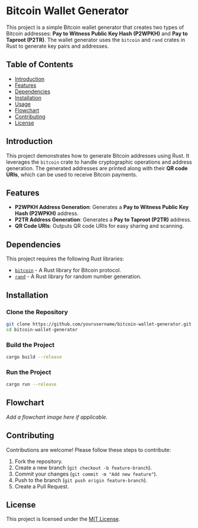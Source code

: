 # Bitcoin Wallet Generator

This project is a simple Bitcoin wallet generator that creates two types of Bitcoin addresses: **Pay to Witness Public Key Hash (P2WPKH)** and **Pay to Taproot (P2TR)**. The wallet generator uses the `bitcoin` and `rand` crates in Rust to generate key pairs and addresses.

## Table of Contents
- [Introduction](#introduction)
- [Features](#features)
- [Dependencies](#dependencies)
- [Installation](#installation)
- [Usage](#usage)
- [Flowchart](#flowchart)
- [Contributing](#contributing)
- [License](#license)

## Introduction
This project demonstrates how to generate Bitcoin addresses using Rust. It leverages the `bitcoin` crate to handle cryptographic operations and address generation. The generated addresses are printed along with their **QR code URIs**, which can be used to receive Bitcoin payments.

## Features
- **P2WPKH Address Generation**: Generates a **Pay to Witness Public Key Hash (P2WPKH)** address.
- **P2TR Address Generation**: Generates a **Pay to Taproot (P2TR)** address.
- **QR Code URIs**: Outputs QR code URIs for easy sharing and scanning.

## Dependencies
This project requires the following Rust libraries:
- [`bitcoin`](https://crates.io/crates/bitcoin) - A Rust library for Bitcoin protocol.
- [`rand`](https://crates.io/crates/rand) - A Rust library for random number generation.

## Installation

### Clone the Repository
```bash
git clone https://github.com/yourusername/bitcoin-wallet-generator.git
cd bitcoin-wallet-generator
```

### Build the Project
```bash
cargo build --release
```

### Run the Project
```bash
cargo run --release
```

## Flowchart

_Add a flowchart image here if applicable._

## Contributing
Contributions are welcome! Please follow these steps to contribute:
1. Fork the repository.
2. Create a new branch (`git checkout -b feature-branch`).
3. Commit your changes (`git commit -m "Add new feature"`).
4. Push to the branch (`git push origin feature-branch`).
5. Create a Pull Request.

## License
This project is licensed under the [MIT License](LICENSE).
